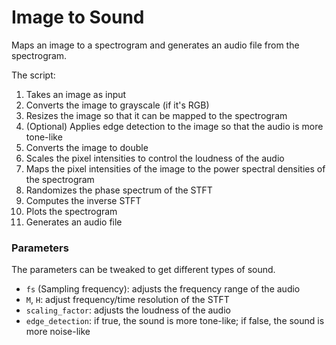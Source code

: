 # Image to Sound

Maps an image to a spectrogram and generates an audio file from the spectrogram.

The script:
1. Takes an image as input
2. Converts the image to grayscale (if it's RGB)
3. Resizes the image so that it can be mapped to the spectrogram
4. (Optional) Applies edge detection to the image so that the audio is more tone-like
5. Converts the image to double
6. Scales the pixel intensities to control the loudness of the audio
7. Maps the pixel intensities of the image to the power spectral densities of the spectrogram
8. Randomizes the phase spectrum of the STFT
9. Computes the inverse STFT
10. Plots the spectrogram
11. Generates an audio file

### Parameters

The parameters can be tweaked to get different types of sound.
- `fs` (Sampling frequency): adjusts the frequency range of the audio
- `M`, `H`: adjust frequency/time resolution of the STFT
- `scaling_factor`: adjusts the loudness of the audio
- `edge_detection`: if true, the sound is more tone-like; if false, the sound is more noise-like
